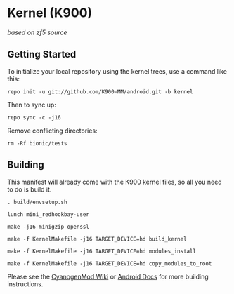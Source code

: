 Kernel (K900)
==================
*based on zf5 source*

Getting Started
---------------

To initialize your local repository using the kernel trees, use a command like this:

    repo init -u git://github.com/K900-MM/android.git -b kernel

Then to sync up:

    repo sync -c -j16

Remove conflicting directories:

    rm -Rf bionic/tests

Building
--------

This manifest will already come with the K900 kernel files,
so all you need to do is build it.

    . build/envsetup.sh

    lunch mini_redhookbay-user

    make -j16 minigzip openssl

    make -f KernelMakefile -j16 TARGET_DEVICE=hd build_kernel

    make -f KernelMakefile -j16 TARGET_DEVICE=hd modules_install

    make -f KernelMakefile -j16 TARGET_DEVICE=hd copy_modules_to_root

Please see the [CyanogenMod Wiki](http://wiki.cyanogenmod.org/) or [Android Docs](https://source.android.com/source/building.html) for more building instructions.
